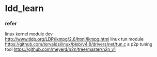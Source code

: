 # ldd_learn

### refer
linux kernel module dev
http://www.tldp.org/LDP/lkmpg/2.6/html/lkmpg.html
linux tun module
https://github.com/torvalds/linux/blob/v4.8/drivers/net/tun.c
a p2p tuning tool
https://github.com/meyerd/n2n/tree/master/n2n_v1

